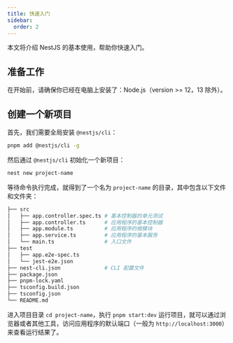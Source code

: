 ```yaml
---
title: 快速入门
sidebar:
  order: 2
---
```


本文将介绍 NestJS 的基本使用，帮助你快速入门。

## 准备工作

在开始前，请确保你已经在电脑上安装了：Node.js（version >= 12，13 除外）。

## 创建一个新项目

首先，我们需要全局安装 `@nestjs/cli`：

``` bash
pnpm add @nestjs/cli -g
```

然后通过 `@nestjs/cli` 初始化一个新项目：

``` bash
nest new project-name
```

等待命令执行完成，就得到了一个名为 `project-name` 的目录，其中包含以下文件和文件夹：

``` bash
├── src
│   ├── app.controller.spec.ts # 基本控制器的单元测试
│   ├── app.controller.ts      # 应用程序的基本控制器
│   ├── app.module.ts          # 应用程序的根模块
│   ├── app.service.ts         # 应用程序的基本服务
│   └── main.ts                # 入口文件
├── test
│   ├── app.e2e-spec.ts
│   └── jest-e2e.json
├── nest-cli.json              # CLI 配置文件
├── package.json
├── pnpm-lock.yaml
├── tsconfig.build.json
├── tsconfig.json
└── README.md
```

进入项目目录 `cd project-name`，执行 `pnpm start:dev` 运行项目，就可以通过浏览器或者其他工具，访问应用程序的默认端口（一般为 `http://localhost:3000`）来查看运行结果了。
